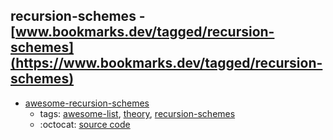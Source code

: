recursion-schemes - [www.bookmarks.dev/tagged/recursion-schemes](https://www.bookmarks.dev/tagged/recursion-schemes)
---
* [awesome-recursion-schemes](https://github.com/passy/awesome-recursion-schemes#readme)
    * tags: [awesome-list](../tagged/awesome-list.md), [theory](../tagged/theory.md), [recursion-schemes](../tagged/recursion-schemes.md)
    * :octocat: [source code](https://github.com/passy/awesome-recursion-schemes#readme)
